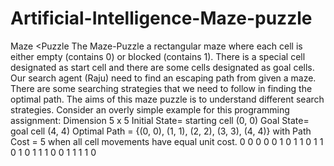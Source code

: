 # <h1>Artificial-Intelligence-Maze-puzzle</h1>



Maze <Puzzle
The Maze-Puzzle a rectangular maze where each cell is either empty (contains 0) or blocked
(contains 1). There is a special cell designated as start cell and there are some cells designated as
goal cells. Our search agent (Raju) need to find an escaping path from given a maze. There are
some searching strategies that we need to follow in finding the optimal path. The aims of this maze
puzzle is to understand different search strategies. Consider an overly simple example for this
programming assignment:
Dimension 5 x 5
Initial State= starting cell (0, 0)
Goal State= goal cell (4, 4)
Optimal Path = {(0, 0), (1, 1), (2, 2), (3, 3), (4, 4)} with Path Cost = 5 when all cell movements
have equal unit cost.
0 0 0 0 0
1 0 1 1 0
1 1 0 1 0
1 1 1 0 0
1 1 1 1 0
